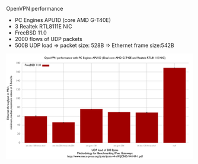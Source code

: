 OpenVPN performance
  - PC Engines APU1D (core AMD G-T40E)
  - 3 Realtek RTL8111E NIC
  - FreeBSD 11.0
  - 2000 flows of UDP packets
  - 500B UDP load => packet size: 528B => Ethernet frame size:542B

![OpenVPN performance with FreeBSD 11.0 on PC Engines APU1D](graph.png)
